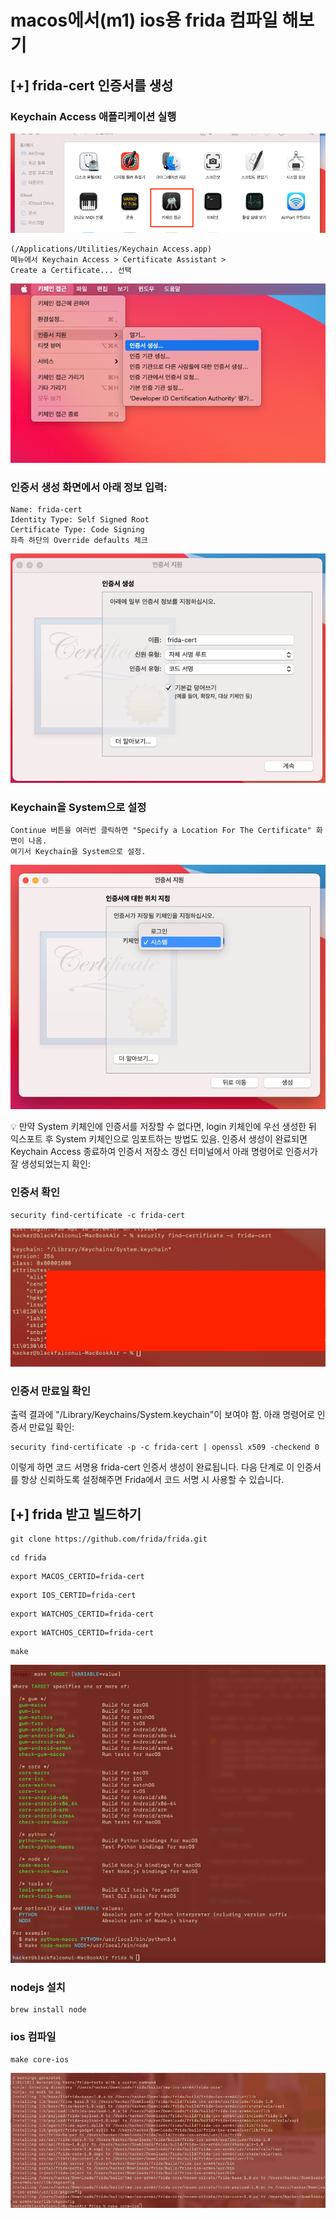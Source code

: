 # macos에서(m1) ios용 frida 컴파일 해보기

## [+] frida-cert 인증서를 생성

### Keychain Access 애플리케이션 실행 


![1번 이미지](./1.png)

```
(/Applications/Utilities/Keychain Access.app)
메뉴에서 Keychain Access > Certificate Assistant >
Create a Certificate... 선택
```
![2번 이미지](./2.png)

### 인증서 생성 화면에서 아래 정보 입력:

```
Name: frida-cert
Identity Type: Self Signed Root
Certificate Type: Code Signing
좌측 하단의 Override defaults 체크
```
![3번 이미지](./3.png)

### Keychain을 System으로 설정
```
Continue 버튼을 여러번 클릭하면 "Specify a Location For The Certificate" 화면이 나옴. 
여기서 Keychain을 System으로 설정.
```
![4번 이미지](./4.png)
 
💡 만약 System 키체인에 인증서를 저장할 수 없다면, 
login 키체인에 우선 생성한 뒤 익스포트 후 System 키체인으로 임포트하는 방법도 있음.
인증서 생성이 완료되면 Keychain Access 종료하여 인증서 저장소 갱신
터미널에서 아래 명령어로 인증서가 잘 생성되었는지 확인:

### 인증서 확인

```
security find-certificate -c frida-cert
```
![4.1번 이미지](./4.1.png)


### 인증서 만료일 확인

출력 결과에 "/Library/Keychains/System.keychain"이 보여야 함.
아래 명령어로 인증서 만료일 확인:

```
security find-certificate -p -c frida-cert | openssl x509 -checkend 0
```
이렇게 하면 코드 서명용 frida-cert 인증서 생성이 완료됩니다. 
다음 단계로 이 인증서를 항상 신뢰하도록 설정해주면 Frida에서 코드 서명 시 사용할 수 있습니다.

## [+] frida 받고 빌드하기

```
git clone https://github.com/frida/frida.git
```
```
cd frida
```
```
export MACOS_CERTID=frida-cert
```
```
export IOS_CERTID=frida-cert
```

```
export WATCHOS_CERTID=frida-cert
```
```
export WATCHOS_CERTID=frida-cert
```
```
make
```
![5번 이미지](./5.png)

### nodejs 설치

```
brew install node
```

### ios 컴파일
```
make core-ios
```
![6번 이미지](./6.png)
